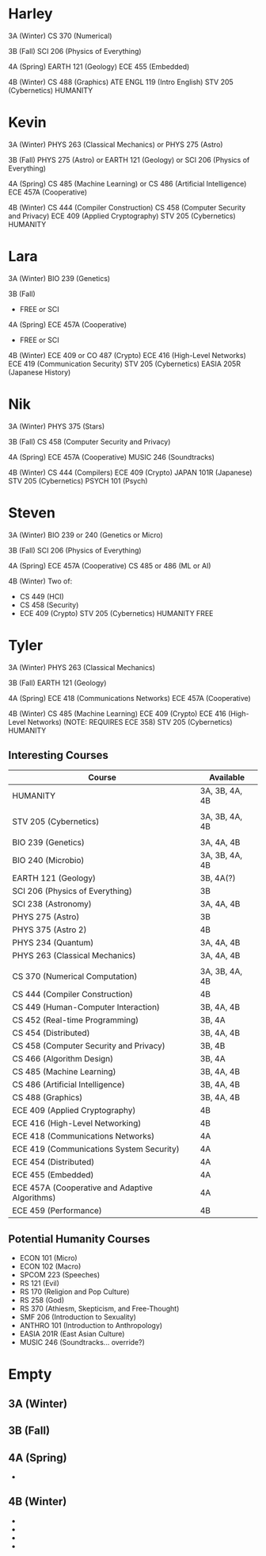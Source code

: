 Harley
======
3A (Winter)
CS 370 (Numerical)

3B (Fall)
SCI 206 (Physics of Everything)

4A (Spring)
EARTH 121 (Geology)
ECE 455 (Embedded)

4B (Winter)
CS 488 (Graphics)
ATE
ENGL 119 (Intro English)
STV 205 (Cybernetics)
HUMANITY

Kevin
=====
3A (Winter)
PHYS 263 (Classical Mechanics) or PHYS 275 (Astro)

3B (Fall)
PHYS 275 (Astro) or EARTH 121 (Geology) or SCI 206 (Physics of Everything)

4A (Spring)
CS 485 (Machine Learning) or CS 486 (Artificial Intelligence)
ECE 457A (Cooperative)

4B (Winter)
CS 444 (Compiler Construction)
CS 458 (Computer Security and Privacy)
ECE 409 (Applied Cryptography)
STV 205 (Cybernetics)
HUMANITY

Lara
====
3A (Winter)
BIO 239 (Genetics)

3B (Fall)
- FREE or SCI

4A (Spring)
ECE 457A (Cooperative)
- FREE or SCI

4B (Winter)
ECE 409 or CO 487 (Crypto)
ECE 416 (High-Level Networks)
ECE 419 (Communication Security)
STV 205 (Cybernetics)
EASIA 205R (Japanese History)

Nik
===
3A (Winter)
PHYS 375 (Stars)

3B (Fall)
CS 458 (Computer Security and Privacy)

4A (Spring)
ECE 457A (Cooperative)
MUSIC 246 (Soundtracks)

4B (Winter)
CS 444 (Compilers)
ECE 409 (Crypto)
JAPAN 101R (Japanese)
STV 205 (Cybernetics)
PSYCH 101 (Psych)

Steven
======
3A (Winter)
BIO 239 or 240 (Genetics or Micro)

3B (Fall)
SCI 206 (Physics of Everything)

4A (Spring)
ECE 457A (Cooperative)
CS 485 or 486 (ML or AI)

4B (Winter)
Two of:
- CS 449 (HCI)
- CS 458 (Security)
- ECE 409 (Crypto)
STV 205 (Cybernetics)
HUMANITY
FREE

Tyler
=====
3A (Winter)
PHYS 263 (Classical Mechanics)

3B (Fall)
EARTH 121 (Geology)

4A (Spring)
ECE 418 (Communications Networks)
ECE 457A (Cooperative)

4B (Winter)
CS 485 (Machine Learning)
ECE 409 (Crypto)
ECE 416 (High-Level Networks) (NOTE: REQUIRES ECE 358)
STV 205 (Cybernetics)
HUMANITY


Interesting Courses
-------------------
|Course                                              |Available      |
|----------------------------------------------------|---------------|
|HUMANITY                                            |3A, 3B, 4A, 4B |
|                                                    |               |
|STV 205 (Cybernetics)                               |3A, 3B, 4A, 4B |
|                                                    |               |
|BIO 239 (Genetics)                                  |3A, 4A, 4B     |
|BIO 240 (Microbio)                                  |3A, 3B, 4A, 4B |
|EARTH 121 (Geology)                                 |3B, 4A(?)      |
|SCI 206 (Physics of Everything)                     |3B             |
|SCI 238 (Astronomy)                                 |3A, 4A, 4B     |
|PHYS 275 (Astro)                                    |3B             |
|PHYS 375 (Astro 2)                                  |4B             |
|PHYS 234 (Quantum)                                  |3A, 4A, 4B     |
|PHYS 263 (Classical Mechanics)                      |3A, 4A, 4B     |
|                                                    |               |
|CS 370 (Numerical Computation)                      |3A, 3B, 4A, 4B |
|CS 444 (Compiler Construction)                      |4B             |
|CS 449 (Human-Computer Interaction)                 |3B, 4A, 4B     |
|CS 452 (Real-time Programming)                      |3B, 4A         |
|CS 454 (Distributed)                                |3B, 4A, 4B     |
|CS 458 (Computer Security and Privacy)              |3B, 4B         |
|CS 466 (Algorithm Design)                           |3B, 4A         |
|CS 485 (Machine Learning)                           |3B, 4A, 4B     |
|CS 486 (Artificial Intelligence)                    |3B, 4A, 4B     |
|CS 488 (Graphics)                                   |3B, 4A, 4B     | (pre-req: CS 370)
|ECE 409 (Applied Cryptography)                      |4B             |
|ECE 416 (High-Level Networking)                     |4B             |
|ECE 418 (Communications Networks)                   |4A             |
|ECE 419 (Communications System Security)            |4A             |
|ECE 454 (Distributed)                               |4A             |
|ECE 455 (Embedded)                                  |4A             |
|ECE 457A (Cooperative and Adaptive Algorithms)      |4A             |
|ECE 459 (Performance)                               |4B             |


Potential Humanity Courses
--------------------------
* ECON 101 (Micro)
* ECON 102 (Macro)
* SPCOM 223 (Speeches)
* RS 121 (Evil)
* RS 170 (Religion and Pop Culture)
* RS 258 (God)
* RS 370 (Athiesm, Skepticism, and Free-Thought)
* SMF 206 (Introduction to Sexuality)
* ANTHRO 101 (Introduction to Anthropology)
* EASIA 201R (East Asian Culture)
* MUSIC 246 (Soundtracks... override?)

Empty
=====
3A (Winter)
-

3B (Fall)
-

4A (Spring)
-
-

4B (Winter)
-
-
-
-
-
